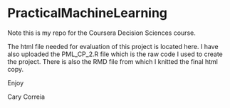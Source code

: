 PracticalMachineLearning
========================
Note this is my repo for the Coursera Decision Sciences course.

The html file needed for evaluation of this project is located here.
I have also uploaded the PML_CP_2.R file which is the raw code I used to create the project.
There is also the RMD file from which I knitted the final html copy.

Enjoy

Cary Correia
